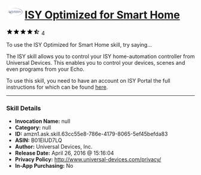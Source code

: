 # &nbsp;<img src="skill_icon" alt="ISY Optimized for Smart Home icon" width="36"> [ISY Optimized for Smart Home](http://alexa.amazon.com/#skills/amzn1.ask.skill.63cc55e8-786e-4179-8065-5ef45befda83)
![4.5 stars](../../images/ic_star_black_18dp_1x.png)![4.5 stars](../../images/ic_star_black_18dp_1x.png)![4.5 stars](../../images/ic_star_black_18dp_1x.png)![4.5 stars](../../images/ic_star_black_18dp_1x.png)![4.5 stars](../../images/ic_star_half_black_18dp_1x.png) 4

To use the ISY Optimized for Smart Home skill, try saying...

The ISY skill allows you to control your ISY home-automation controller from Universal Devices. This enables you to control your devices, scenes and even programs from your Echo. 

To use this skill, you need to have an account on ISY Portal the full instructions for which can be found  <a href="http://wiki.universal-devices.com/index.php?title=Main_Page#ISY_Portal.2FAmazon_Echo.2FIFTTT">here</a>.

***

### Skill Details

* **Invocation Name:** null
* **Category:** null
* **ID:** amzn1.ask.skill.63cc55e8-786e-4179-8065-5ef45befda83
* **ASIN:** B01EIUD7LQ
* **Author:** Universal Devices, Inc.
* **Release Date:** April 26, 2016 @ 15:16:04
* **Privacy Policy:** http://www.universal-devices.com/privacy/
* **In-App Purchasing:** No
